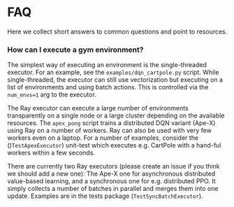 
# FAQ

Here we collect short answers to common questions and point to resources.


### How can I execute a gym environment?

The simplest way of executing an environment is the single-threaded executor. For an example, see
the ```examples/dqn_cartpole.py``` script. While single-threaded, the executor can still use
vectorization but executing on a list of environments and using batch actions. This is
controlled via the ```num_envs=1``` arg to the executor.

The Ray executor can execute a large number of environments transparently on a single node or 
a large cluster depending on the available resources. The ```apex_pong``` script trains a
distributed DQN variant (Ape-X) using Ray on a number of workers. Ray can also be used
with very few workers even on a laptop. For a number of examples, consider the 
()```TestApexExecutor```) unit-test which executes e.g. CartPole with a hand-ful workers within
a few seconds.

There are currently two Ray executors (please create an issue if you think we should
add a new one): The Ape-X one for asynchronous distributed value-based learning, and a 
synchronous one for e.g. distributed PPO. It simply collects a number of batches in parallel
and merges them into one update. Examples are in the tests package (```TestSyncBatchExecutor```).